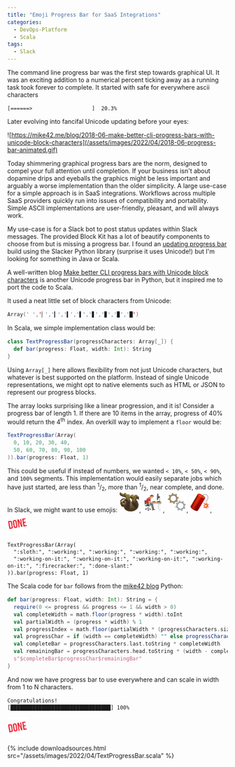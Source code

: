 ```yaml
---
title: "Emoji Progress Bar for SaaS Integrations"
categories:
  - DevOps-Platform
  - Scala
tags:
  - Slack
---
```


The command line progress bar was the first step towards graphical UI. It was an exciting addition to a numerical
percent ticking away as a running task took forever to complete. It started with safe for everywhere ascii characters

```
[======>                   ]  20.3%
```

Later evolving into fancifal Unicode updating before your eyes:

![https://mike42.me/blog/2018-06-make-better-cli-progress-bars-with-unicode-block-characters](/assets/images/2022/04/2018-06-progress-bar-animated.gif)

Today shimmering graphical progress bars are the norm, designed to compel your full attention until completion. If your
business isn't about dopamine drips and eyeballs the graphics might be less important and arguably a worse
implementation than the older simplicity. A large use-case for a simple approach is in SaaS integrations. Workflows
across multiple SaaS providers quickly run into issues of compatibility and portability. Simple ASCII implementations
are user-friendly, pleasant, and will always work.

My use-case is for a Slack bot to post status updates within Slack messages. The provided Block Kit has a lot of
beautify components to choose from but is missing a progress bar. I found
an [updating progress bar](https://github.com/bcicen/slack-progress) build using the Slacker Python library (surprise it
uses Unicode!) but I'm looking for something in Java or Scala.

A well-written
blog [Make better CLI progress bars with Unicode block characters](https://mike42.me/blog/2018-06-make-better-cli-progress-bars-with-unicode-block-characters)
is another Unicode progress bar in Python, but it inspired me to port the code to Scala.

It used a neat little set of block characters from Unicode:

```scala
Array(' ','▏','▎','▍','▌','▋','▊','▉','█')
```

In Scala, we simple implementation class would be:

```scala
class TextProgressBar(progressCharacters: Array[_]) {
  def bar(progress: Float, width: Int): String
}
```

Using `Array[_]` here allows flexibility from not just Unicode characters, but whatever is best supported on the
platform. Instead of single Unicode representations, we might opt to native elements such as HTML or JSON to represent
our progress blocks.

The array looks surprising like a linear progression, and it is! Consider a progress bar of length 1. If there are 10
items in the array, progress of 40% would return the 4<sup>th</sup> index. An overkill way to implement a `floor` would
be:

```scala
TextProgressBar(Array(
  0, 10, 20, 30, 40, 
  50, 60, 70, 80, 90, 100
)).bar(progress: Float, 1)
```

This could be useful if instead of numbers, we wanted `< 10%`, `< 50%`, `< 90%`, and `100%` segments. This
implementation would easily separate jobs which have just started, are less than <sup>1</sup>/<sub>2</sub>, more
than <sup>1</sup>/<sub>2</sub>, near complete, and done. In Slack, we might want to use emojis:
![:sloth:](/assets/images/2022/04/slack_sloth.png), ![:working:](/assets/images/2022/04/slack_working.png), ![:working-on-it:](/assets/images/2022/04/slack_working-on-it.png), ![:firecracker:](/assets/images/2022/04/slack_firecracker.png), ![:done-slant:](/assets/images/2022/04/slack_done-slant.png)

```
TextProgressBar(Array(
  ":sloth:", ":working:", ":working:", ":working:", ":working:", 
  ":working-on-it:", ":working-on-it:", ":working-on-it:", ":working-on-it:", ":firecracker:", ":done-slant:"
)).bar(progress: Float, 1)
```

The Scala code for `bar` follows from
the [mike42 blog](https://mike42.me/blog/2018-06-make-better-cli-progress-bars-with-unicode-block-characters) Python:

```scala
def bar(progress: Float, width: Int): String = {
  require(0 <= progress && progress <= 1 && width > 0)
  val completeWidth = math.floor(progress * width).toInt
  val partialWidth = (progress * width) % 1
  val progressIndex = math.floor(partialWidth * (progressCharacters.size - 1)).toInt
  val progressChar = if (width == completeWidth) "" else progressCharacters(progressIndex).toString
  val completeBar = progressCharacters.last.toString * completeWidth
  val remainingBar = progressCharacters.head.toString * (width - completeWidth - 1)
  s"$completeBar$progressChar$remainingBar"
}
```

And now we have progress bar to use everywhere and can scale in width from 1 to N characters.

```
Congratulations!
[████████████████████████████████] 100%
```

![:done-slant:](/assets/images/2022/04/slack_done-slant.png)

{%
include downloadsources.html
src="/assets/images/2022/04/TextProgressBar.scala"
%}

